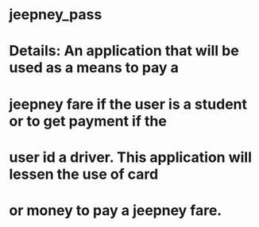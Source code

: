 # jeepney_pass
#
# Details: An application that will be used as a means to pay a 
#  jeepney fare if the user is a student or to get payment if the
#  user id a driver. This application will lessen the use of card 
#  or money to pay a jeepney fare.
